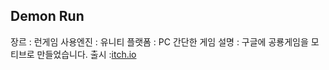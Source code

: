 ## Demon Run
장르 : 런게임
사용엔진 : 유니티
플랫폼 : PC
간단한 게임 설명 : 구글에 공룡게임을 모티브로 만들었습니다.
출시 :[itch.io](https://itch.io/game/edit/972225#published)
